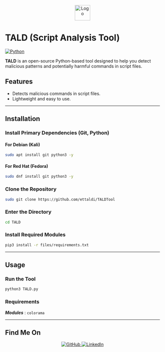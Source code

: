 <div align="center">
  <img src="files/logo.png" alt="Logo" width="50" />
</div>

# **TALD (Script Analysis Tool)**

[![Python](https://img.shields.io/badge/Python-3.x-blue?style=for-the-badge&logo=python&logoColor=white)](https://www.python.org/)

**TALD** is an open-source Python-based tool designed to help you detect malicious patterns and potentially harmful commands in script files.


## **Features**

- Detects malicious commands in script files.
- Lightweight and easy to use.

---

## **Installation**

### **Install Primary Dependencies (Git, Python)**

#### For Debian (Kali)
```bash
sudo apt install git python3 -y
```

#### For Red Hat (Fedora)
```bash
sudo dnf install git python3 -y
```


### **Clone the Repository**
```bash
sudo git clone https://github.com/ettaldi/TALDTool
```

### **Enter the Directory**
```bash
cd TALD
```

### **Install Required Modules**
```bash
pip3 install -r files/requirements.txt
```

---

## **Usage**

### Run the Tool
```bash
python3 TALD.py
```


### Requirements
 ***Modules*** :
    `colorama`

---

## **Find Me On**
<div align="center">
  <a href="https://github.com/TALDv" target="_blank">
    <img src="https://img.shields.io/badge/GitHub-171515?style=for-the-badge&logo=github&logoColor=white" alt="GitHub" />
  </a>
  <a href="https://www.linkedin.com/in/mohamed-rayan-ettaldi-6b7501244/" target="_blank">
    <img src="https://img.shields.io/badge/LinkedIn-0A66C2?style=for-the-badge&logo=linkedin&logoColor=blue" alt="LinkedIn" />
  </a>
</div>


